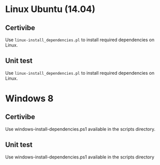 Linux Ubuntu (14.04)
====================

Certivibe
---------

Use `linux-install_dependencies.pl` to install required dependencies on Linux.

Unit test
---------

Use `linux-install_dependencies.pl` to install required dependencies on Linux.

Windows 8
=========

Certivibe
---------

Use windows-install-dependencies.ps1 available in the scripts directory.

Unit test
---------

Use windows-install-dependencies.ps1 available in the scripts directory

